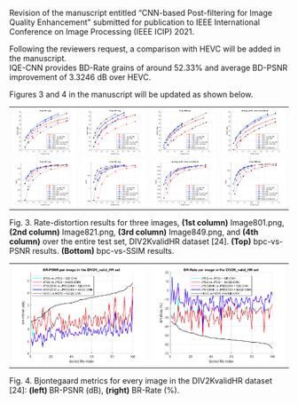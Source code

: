 Revision of the manuscript entitled “CNN-based Post-filtering for Image Quality Enhancement" submitted for publication to IEEE International Conference on Image Processing (IEEE ICIP) 2021.

Following the reviewers request, a comparison with HEVC will be added in the manuscript.\
IQE-CNN provides BD-Rate grains of around 52.33% and average BD-PSNR improvement of 3.3246 dB over HEVC.

Figures 3 and 4 in the manuscript will be updated as shown below.

<table>
  <tr>
    <td> <img src="Fig3.(a).png" width="200"></td>
    <td> <img src="Fig3.(b).png" width="200"></td>
    <td> <img src="Fig3.(c).png" width="200"></td>
    <td> <img src="Fig3.(d).png" width="200"></td>
   </tr> 
   <tr>
      <td> <img src="Fig3.(e).png" width="200"></td>
      <td> <img src="Fig3.(f).png" width="200"></td>
      <td> <img src="Fig3.(g).png" width="200"></td>
      <td> <img src="Fig3.(h).png" width="200"></td>
  </tr>
</table>

Fig. 3. Rate-distortion results for three images, <b>(1st column)</b> Image801.png, <b>(2nd column)</b> Image821.png, <b>(3rd column)</b> Image849.png, and <b>(4th column)</b> over the entire test set, DIV2KvalidHR dataset [24]. <b>(Top)</b> bpc-vs-PSNR results. <b>(Bottom)</b> bpc-vs-SSIM results.

<table>
  <tr> 
    <td> <img src="Fig4.(left).png" width="400"></td>
    <td> <img src="Fig4.(right).png" width="400"></td>
 </tr>
</table> 
Fig. 4. Bjontegaard metrics for every image in the DIV2KvalidHR dataset [24]: <b>(left) </b> BR-PSNR (dB), <b>(right)</b> BR-Rate (%).

